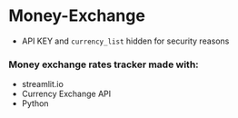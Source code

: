 # Money-Exchange
- API KEY and ```currency_list``` hidden for security reasons
### Money exchange rates tracker made with:
- streamlit.io
- Currency Exchange API
- Python
